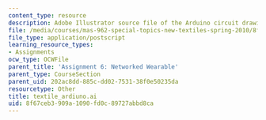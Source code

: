 ```yaml
---
content_type: resource
description: Adobe Illustrator source file of the Arduino circuit drawing.
file: /media/courses/mas-962-special-topics-new-textiles-spring-2010/8f67ceb3909a1090fd0c89727abbd8ca_textile_arduino.ai
file_type: application/postscript
learning_resource_types:
- Assignments
ocw_type: OCWFile
parent_title: 'Assignment 6: Networked Wearable'
parent_type: CourseSection
parent_uid: 202ac8dd-885c-dd02-7531-38f0e50235da
resourcetype: Other
title: textile_ardiuno.ai
uid: 8f67ceb3-909a-1090-fd0c-89727abbd8ca
---
```

